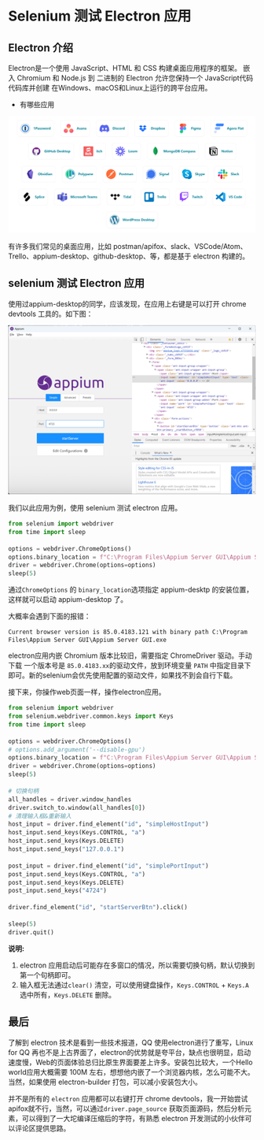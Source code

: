 # Selenium 测试 Electron 应用

## Electron 介绍

Electron是一个使用 JavaScript、HTML 和 CSS 构建桌面应用程序的框架。 嵌入 Chromium 和 Node.js 到 二进制的 Electron 允许您保持一个 JavaScript代码代码库并创建 在Windows、macOS和Linux上运行的跨平台应用。

* 有哪些应用

![](./img/electron_app.png)

有许多我们常见的桌面应用，比如 postman/apifox、slack、VSCode/Atom、Trello、appium-desktop、github-desktop、等，都是基于 electron 构建的。


## selenium 测试 Electron 应用

使用过appium-desktop的同学，应该发现，在应用上右键是可以打开 chrome devtools 工具的。如下图：

![](./img/appium_desktop.png)

我们以此应用为例，使用 selenium 测试 electron 应用。

```py
from selenium import webdriver
from time import sleep

options = webdriver.ChromeOptions()
options.binary_location = f"C:\Program Files\Appium Server GUI\Appium Server GUI.exe"
driver = webdriver.Chrome(options=options)
sleep(5)
```

通过`ChromeOptions` 的 `binary_location`选项指定 appium-desktp 的安装位置，这样就可以启动 appium-desktop 了。

大概率会遇到下面的报错：

```shell
Current browser version is 85.0.4183.121 with binary path C:\Program Files\Appium Server GUI\Appium Server GUI.exe
```

electron应用内嵌 Chromium 版本比较旧，需要指定 ChromeDriver 驱动。手动下载 一个版本号是 `85.0.4183.xx`的驱动文件，放到环境变量 `PATH` 中指定目录下即可。新的selenium会优先使用配置的驱动文件，如果找不到会自行下载。

接下来，你操作web页面一样，操作electron应用。

```py
from selenium import webdriver
from selenium.webdriver.common.keys import Keys
from time import sleep

options = webdriver.ChromeOptions()
# options.add_argument('--disable-gpu')
options.binary_location = f"C:\Program Files\Appium Server GUI\Appium Server GUI.exe"
driver = webdriver.Chrome(options=options)
sleep(5)

# 切换句柄
all_handles = driver.window_handles
driver.switch_to.window(all_handles[0])
# 清理输入框&重新输入
host_input = driver.find_element("id", "simpleHostInput")
host_input.send_keys(Keys.CONTROL, "a")
host_input.send_keys(Keys.DELETE)
host_input.send_keys("127.0.0.1")

post_input = driver.find_element("id", "simplePortInput")
post_input.send_keys(Keys.CONTROL, "a")
post_input.send_keys(Keys.DELETE)
post_input.send_keys("4724")

driver.find_element("id", "startServerBtn").click()

sleep(5)
driver.quit()
```

__说明:__

1. electron 应用启动后可能存在多窗口的情况，所以需要切换句柄，默认切换到第一个句柄即可。
2. 输入框无法通过`clear()` 清空，可以使用键盘操作，`Keys.CONTROL` + `Keys.A` 选中所有，`Keys.DELETE` 删除。


## 最后

了解到 electron 技术是看到一些技术报道，QQ 使用electron进行了重写，Linux for QQ 再也不是上古界面了，electron的优势就是夸平台，缺点也很明显，启动速度慢，Web的页面体验总归比原生界面要差上许多。安装包比较大，一个Hello world应用大概需要 100M 左右，想想他内嵌了一个浏览器内核，怎么可能不大。当然，如果使用 electron-builder 打包，可以减小安装包大小。

并不是所有的 `electron` 应用都可以右键打开 chrome devtools，我一开始尝试apifox就不行，当然，可以通过`driver.page_source` 获取页面源码，然后分析元素，可以得到了一大坨编译压缩后的字符，有熟悉 electron 开发测试的小伙伴可以评论区提供思路。

